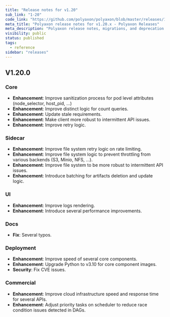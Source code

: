 ```yaml
---
title: "Release notes for v1.20"
sub_link: "1-20"
code_link: "https://github.com/polyaxon/polyaxon/blob/master/releases/1-20.md"
meta_title: "Polyaxon release notes for v1.20.x - Polyaxon Releases"
meta_description: "Polyaxon release notes, migrations, and deprecation notes for v1.20.x."
visibility: public
status: published
tags:
  - reference
sidebar: "releases"
---
```


## V1.20.0

### Core

 * **Enhancement**: Improve sanitization process for pod level attributes (node_selector, host_pid, ...)
 * **Enhancement**: Improve distinct logic for count queries.
 * **Enhancement**: Update stale requirements.
 * **Enhancement**: Make client more robust to intermittent API issues.
 * **Enhancement**: Improve retry logic.

### Sidecar

 * **Enhancement**: Improve file system retry logic on rate limiting.
 * **Enhancement**: Improve file system logic to prevent throttling from various backends (S3, Minio, NFS, ...).
 * **Enhancement**: Improve file system to be more robust to intermittent API issues.
 * **Enhancement**: Introduce batching for artifacts deletion and update logic.

### UI

 * **Enhancement**: Improve logs rendering.
 * **Enhancement**: Introduce several performance improvements.

### Docs

 * **Fix**: Several typos.

### Deployment

 * **Enhancement**: Improve speed of several core components.
 * **Enhancement**: Upgrade Python to v3.10 for core component images.
 * **Security**: Fix CVE issues.

### Commercial

 * **Enhancement**: Improve cloud infrastructure speed and response time for several APIs.
 * **Enhancement**: Adjust priority tasks on scheduler to reduce race condition issues detected in DAGs.

